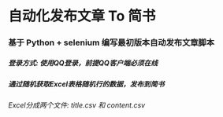 # 自动化发布文章 To 简书
### 基于 Python + selenium 编写最初版本自动发布文章脚本
##### 登录方式: 使用QQ登录，前提QQ客户端必须在线
##### 通过随机获取Excel表格随机行的数据，发布到简书
###### Excel分成两个文件: title.csv 和 content.csv
